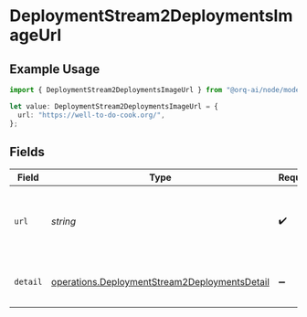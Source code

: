 # DeploymentStream2DeploymentsImageUrl

## Example Usage

```typescript
import { DeploymentStream2DeploymentsImageUrl } from "@orq-ai/node/models/operations";

let value: DeploymentStream2DeploymentsImageUrl = {
  url: "https://well-to-do-cook.org/",
};
```

## Fields

| Field                                                                                                          | Type                                                                                                           | Required                                                                                                       | Description                                                                                                    |
| -------------------------------------------------------------------------------------------------------------- | -------------------------------------------------------------------------------------------------------------- | -------------------------------------------------------------------------------------------------------------- | -------------------------------------------------------------------------------------------------------------- |
| `url`                                                                                                          | *string*                                                                                                       | :heavy_check_mark:                                                                                             | Either a URL of the image or the base64 encoded image data.                                                    |
| `detail`                                                                                                       | [operations.DeploymentStream2DeploymentsDetail](../../models/operations/deploymentstream2deploymentsdetail.md) | :heavy_minus_sign:                                                                                             | Specifies the detail level of the image.                                                                       |